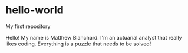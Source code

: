 # hello-world
My first repository

Hello! My name is Matthew Blanchard. I'm an actuarial analyst that really likes coding. Everything is a puzzle that needs to be solved!
